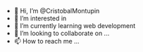 - 👋 Hi, I’m @CristobalMontupin
- 👀 I’m interested in 
- 🌱 I’m currently learning web development
- 💞️ I’m looking to collaborate on ...
- 📫 How to reach me ...

<!---
CristobalMontupin/CristobalMontupin is a ✨ special ✨ repository because its `README.md` (this file) appears on your GitHub profile.
You can click the Preview link to take a look at your changes.
--->
